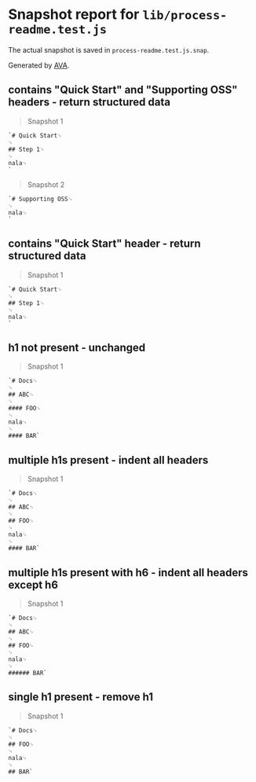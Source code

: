 # Snapshot report for `lib/process-readme.test.js`

The actual snapshot is saved in `process-readme.test.js.snap`.

Generated by [AVA](https://avajs.dev).

## contains "Quick Start" and "Supporting OSS" headers - return structured data

> Snapshot 1

    `# Quick Start␊
    ␊
    ## Step 1␊
    ␊
    nala␊
    `

> Snapshot 2

    `# Supporting OSS␊
    ␊
    nala␊
    `

## contains "Quick Start" header - return structured data

> Snapshot 1

    `# Quick Start␊
    ␊
    ## Step 1␊
    ␊
    nala␊
    `

## h1 not present - unchanged

> Snapshot 1

    `# Docs␊
    ␊
    ## ABC␊
    ␊
    #### FOO␊
    ␊
    nala␊
    ␊
    #### BAR`

## multiple h1s present - indent all headers

> Snapshot 1

    `# Docs␊
    ␊
    ## ABC␊
    ␊
    ## FOO␊
    ␊
    nala␊
    ␊
    #### BAR`

## multiple h1s present with h6 - indent all headers except h6

> Snapshot 1

    `# Docs␊
    ␊
    ## ABC␊
    ␊
    ## FOO␊
    ␊
    nala␊
    ␊
    ###### BAR`

## single h1 present - remove h1

> Snapshot 1

    `# Docs␊
    ␊
    ## FOO␊
    ␊
    nala␊
    ␊
    ## BAR`
